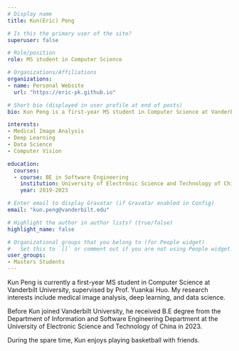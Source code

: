 ```yaml
---
# Display name
title: Kun(Eric) Peng

# Is this the primary user of the site?
superuser: false

# Role/position
role: MS student in Computer Science 

# Organizations/Affiliations
organizations:
- name: Personal Website
  url: "https://eric-pk.github.io"

# Short bio (displayed in user profile at end of posts)
bio: Kun Peng is a first-year MS student in Computer Science at Vanderbilt University, starting from September 2023. 

interests:
- Medical Image Analysis
- Deep Learning
- Data Science
- Computer Vision

education:
  courses:
  - course: BE in Software Engineering
    institution: University of Electronic Science and Technology of China
    year: 2019-2023

# Enter email to display Gravatar (if Gravatar enabled in Config)
email: "kun.peng@vanderbilt.edu"

# Highlight the author in author lists? (true/false)
highlight_name: false

# Organizational groups that you belong to (for People widget)
#   Set this to `[]` or comment out if you are not using People widget.
user_groups:
- Masters Students
---
```


Kun Peng is currently a first-year MS student in Computer Science at Vanderbilt University, supervised by Prof. Yuankai Huo. My research interests include medical image analysis, deep learning, and data science.

Before Kun joined Vanderbilt University, he received B.E degree from the Department of Information and Software Engineering Department at the University of Electronic Science and Technology of China in 2023.
 
During the spare time, Kun enjoys playing basketball with friends. 